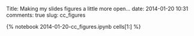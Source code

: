 Title: Making my slides figures a little more open...
date:  2014-01-20 10:31
comments: true
slug: cc_figures

{% notebook 2014-01-20-cc_figures.ipynb cells[1:] %}
